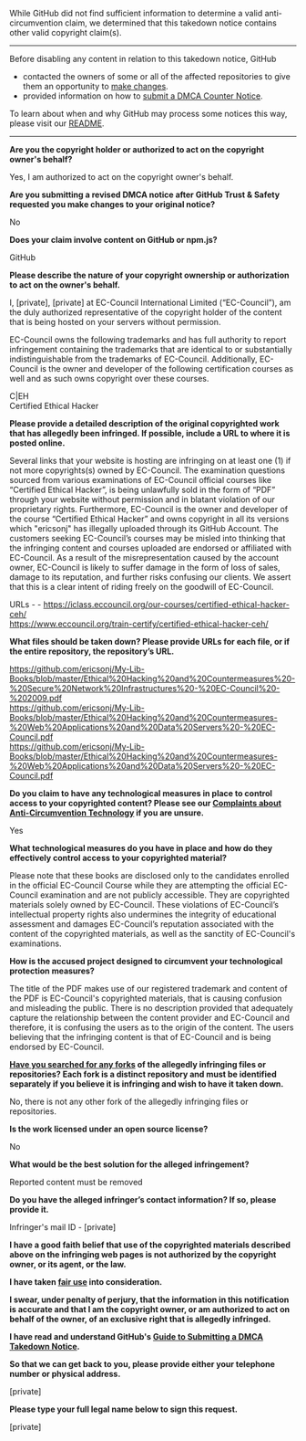 While GitHub did not find sufficient information to determine a valid anti-circumvention claim, we determined that this takedown notice contains other valid copyright claim(s).

---

Before disabling any content in relation to this takedown notice, GitHub
- contacted the owners of some or all of the affected repositories to give them an opportunity to [make changes](https://docs.github.com/en/github/site-policy/dmca-takedown-policy#a-how-does-this-actually-work).
- provided information on how to [submit a DMCA Counter Notice](https://docs.github.com/en/articles/guide-to-submitting-a-dmca-counter-notice).

To learn about when and why GitHub may process some notices this way, please visit our [README](https://github.com/github/dmca/blob/master/README.md#anatomy-of-a-takedown-notice).

---

**Are you the copyright holder or authorized to act on the copyright owner's behalf?**

Yes, I am authorized to act on the copyright owner's behalf.

**Are you submitting a revised DMCA notice after GitHub Trust & Safety requested you make changes to your original notice?**

No

**Does your claim involve content on GitHub or npm.js?**

GitHub

**Please describe the nature of your copyright ownership or authorization to act on the owner's behalf.**

I, [private], [private] at EC-Council International Limited (“EC-Council”), am the duly authorized representative of the copyright holder of the content that is being hosted on your servers without permission.

EC-Council owns the following trademarks and has full authority to report infringement containing the trademarks that are identical to or substantially indistinguishable from the trademarks of EC-Council. Additionally, EC-Council is the owner and developer of the following certification courses as well and as such owns copyright over these courses.

C|EH  
Certified Ethical Hacker

**Please provide a detailed description of the original copyrighted work that has allegedly been infringed. If possible, include a URL to where it is posted online.**

Several links that your website is hosting are infringing on at least one (1) if not more copyrights(s) owned by EC-Council. The examination questions sourced from various examinations of EC-Council official courses like “Certified Ethical Hacker”, is being unlawfully sold in the form of “PDF” through your website without permission and in blatant violation of our proprietary rights. Furthermore, EC-Council is the owner and developer of the course “Certified Ethical Hacker” and owns copyright in all its versions which "ericsonj" has illegally uploaded through its GitHub Account. The customers seeking EC-Council’s courses may be misled into thinking that the infringing content and courses uploaded are endorsed or affiliated with EC-Council. As a result of the misrepresentation caused by the account owner, EC-Council is likely to suffer damage in the form of loss of sales, damage to its reputation, and further risks confusing our clients. We assert that this is a clear intent of riding freely on the goodwill of EC-Council.

URLs - - https://iclass.eccouncil.org/our-courses/certified-ethical-hacker-ceh/  
 https://www.eccouncil.org/train-certify/certified-ethical-hacker-ceh/

**What files should be taken down? Please provide URLs for each file, or if the entire repository, the repository’s URL.**

https://github.com/ericsonj/My-Lib-Books/blob/master/Ethical%20Hacking%20and%20Countermeasures%20-%20Secure%20Network%20Infrastructures%20-%20EC-Council%20-%202009.pdf  
https://github.com/ericsonj/My-Lib-Books/blob/master/Ethical%20Hacking%20and%20Countermeasures-%20Web%20Applications%20and%20Data%20Servers%20-%20EC-Council.pdf  
https://github.com/ericsonj/My-Lib-Books/blob/master/Ethical%20Hacking%20and%20Countermeasures-%20Web%20Applications%20and%20Data%20Servers%20-%20EC-Council.pdf

**Do you claim to have any technological measures in place to control access to your copyrighted content? Please see our <a href="https://docs.github.com/articles/guide-to-submitting-a-dmca-takedown-notice#complaints-about-anti-circumvention-technology">Complaints about Anti-Circumvention Technology</a> if you are unsure.**

Yes

**What technological measures do you have in place and how do they effectively control access to your copyrighted material?**

Please note that these books are disclosed only to the candidates enrolled in the official EC-Council Course while they are attempting the official EC-Council examination and are not publicly accessible. They are copyrighted materials solely owned by EC-Council. These violations of EC-Council’s intellectual property rights also undermines the integrity of educational assessment and damages EC-Council’s reputation associated with the content of the copyrighted materials, as well as the sanctity of EC-Council's examinations.

**How is the accused project designed to circumvent your technological protection measures?**

The title of the PDF makes use of our registered trademark and content of the PDF is EC-Council's copyrighted materials, that is causing confusion and misleading the public. There is no description provided that adequately capture the relationship between the content provider and EC-Council and therefore, it is confusing the users as to the origin of the content. The users believing that the infringing content is that of EC-Council and is being endorsed by EC-Council.

**<a href="https://docs.github.com/articles/dmca-takedown-policy#b-what-about-forks-or-whats-a-fork">Have you searched for any forks</a> of the allegedly infringing files or repositories? Each fork is a distinct repository and must be identified separately if you believe it is infringing and wish to have it taken down.**

No, there is not any other fork of the allegedly infringing files or repositories.

**Is the work licensed under an open source license?**

No

**What would be the best solution for the alleged infringement?**

Reported content must be removed

**Do you have the alleged infringer’s contact information? If so, please provide it.**

Infringer's mail ID - [private]

**I have a good faith belief that use of the copyrighted materials described above on the infringing web pages is not authorized by the copyright owner, or its agent, or the law.**

**I have taken <a href="https://www.lumendatabase.org/topics/22">fair use</a> into consideration.**

**I swear, under penalty of perjury, that the information in this notification is accurate and that I am the copyright owner, or am authorized to act on behalf of the owner, of an exclusive right that is allegedly infringed.**

**I have read and understand GitHub's <a href="https://docs.github.com/articles/guide-to-submitting-a-dmca-takedown-notice/">Guide to Submitting a DMCA Takedown Notice</a>.**

**So that we can get back to you, please provide either your telephone number or physical address.**

[private]

**Please type your full legal name below to sign this request.**

[private]
